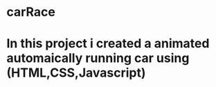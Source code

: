 # carRace 
# In this project i created a animated automaically running car using (HTML,CSS,Javascript)
